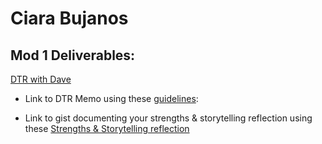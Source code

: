 # Ciara Bujanos


## Mod 1 Deliverables:

[DTR with Dave](https://gist.github.com/dstock48/0ded0b721e1ae3544b5f1dcbb1218173)
* Link to DTR Memo using these [guidelines](https://github.com/turingschool/career-development-curriculum/blob/master/module_one/dtr_guidelines_memo.md):

* Link to gist documenting your strengths & storytelling reflection using these 
[Strengths & Storytelling reflection](https://gist.github.com/buji405/82dff119c11dc369634cc277e18d33c7)
